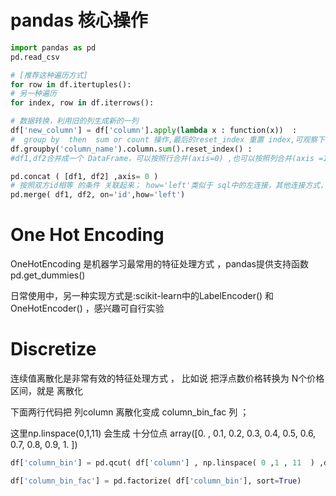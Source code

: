 # pandas 核心操作
```python
import pandas as pd 
pd.read_csv 

# [推荐这种遍历方式]
for row in df.itertuples(): 
# 另一种遍历
for index, row in df.iterrows(): 

# 数据转换，利用旧的列生成新的一列
df['new_column'] = df['column'].apply(lambda x : function(x))  : 
#  group by  then  sum or count 操作,最后的reset_index 重置 index,可观察下使用和不使用的区别 
df.groupby('column_name').column.sum().reset_index() :
#df1,df2合并成一个 DataFrame，可以按照行合并(axis=0) ,也可以按照列合并(axis =1 ) 同一条样本的多组特征就可以按照列并起来

pd.concat ( [df1, df2] ,axis= 0 )  
# 按照双方id相等 的条件 关联起来； how='left'类似于 sql中的左连接，其他连接方式，自行查阅 
pd.merge( df1, df2, on='id',how='left') 
```

# One Hot Encoding 

OneHotEncoding 是机器学习最常用的特征处理方式 ，pandas提供支持函数  
pd.get_dummies()  

日常使用中，另一种实现方式是:scikit-learn中的LabelEncoder() 和 OneHotEncoder()  ，感兴趣可自行实验  

# Discretize 

连续值离散化是非常有效的特征处理方式 ， 比如说 把浮点数价格转换为 N个价格区间，就是 离散化  

下面两行代码把 列column 离散化变成 column_bin_fac  列  ； 

这里np.linspace(0,1,11) 会生成 十分位点 array([0. , 0.1, 0.2, 0.3, 0.4, 0.5, 0.6, 0.7, 0.8, 0.9, 1. ])

```python
df['column_bin'] = pd.qcut( df['column'] , np.linspace( 0 ,1 , 11  ) ,duplicates='drop')  

df['column_bin_fac'] = pd.factorize( df['column_bin'], sort=True)  
```


